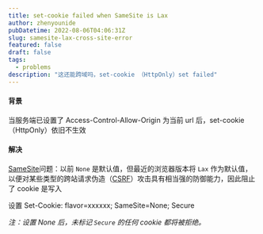 ```yaml
---
title: set-cookie failed when SameSite is Lax
author: zhenyounide
pubDatetime: 2022-08-06T04:06:31Z
slug: samesite-lax-cross-site-error
featured: false
draft: false
tags:
  - problems
description: "这还能跨域吗，set-cookie （HttpOnly）set failed"
---
```


#### 背景

当服务端已设置了 Access-Control-Allow-Origin 为当前 url 后，set-cookie （HttpOnly）依旧不生效

#### 解决

[SameSite](https://developer.mozilla.org/zh-CN/docs/Web/HTTP/Headers/Set-Cookie/SameSite)问题：以前 `None` 是默认值，但最近的浏览器版本将 `Lax` 作为默认值，以便对某些类型的跨站请求伪造（[CSRF](https://developer.mozilla.org/zh-CN/docs/Glossary/CSRF)）攻击具有相当强的防御能力，因此阻止了 cookie 是写入

设置 Set-Cookie: flavor=xxxxxx; SameSite=None; Secure

_注：设置 None 后，未标记 `Secure` 的任何 cookie 都将被拒绝。_
